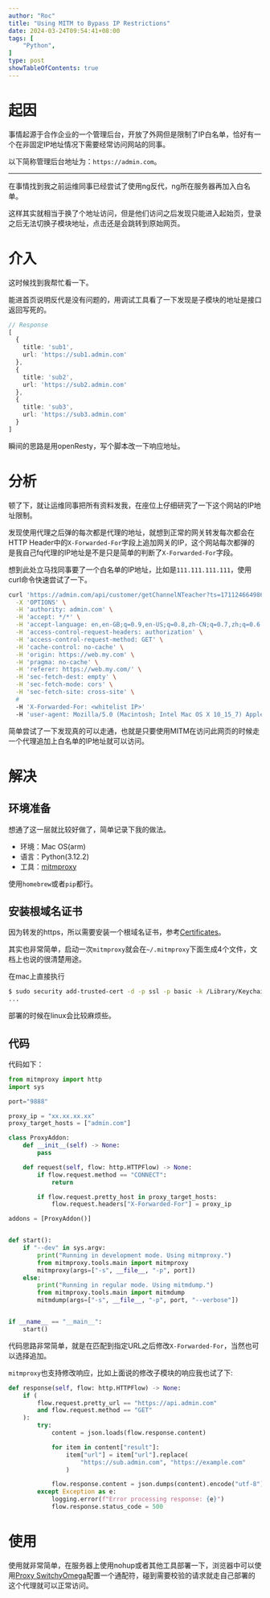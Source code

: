 ```yaml
---
author: "Roc"
title: "Using MITM to Bypass IP Restrictions"
date: 2024-03-24T09:54:41+08:00
tags: [
    "Python",
]
type: post
showTableOfContents: true
---
```


# 起因

事情起源于合作企业的一个管理后台，开放了外网但是限制了IP白名单，恰好有一个在非固定IP地址情况下需要经常访问网站的同事。

以下简称管理后台地址为：`https://admin.com`。

---

在事情找到我之前运维同事已经尝试了使用ng反代，ng所在服务器再加入白名单。

这样其实就相当于换了个地址访问，但是他们访问之后发现只能进入起始页，登录之后无法切换子模块地址，点击还是会跳转到原始网页。

# 介入

这时候找到我帮忙看一下。

能进首页说明反代是没有问题的，用调试工具看了一下发现是子模块的地址是接口返回写死的。

```ts
// Response
[
  {
    title: 'sub1',
    url: 'https://sub1.admin.com'
  },
  {
    title: 'sub2',
    url: 'https://sub2.admin.com'
  },
  {
    title: 'sub3',
    url: 'https://sub3.admin.com'
  }
]
```

瞬间的思路是用openResty，写个脚本改一下响应地址。

# 分析

顿了下，就让运维同事把所有资料发我，在座位上仔细研究了一下这个网站的IP地址限制。

发现使用代理之后弹的每次都是代理的地址，就想到正常的网关转发每次都会在HTTP Header中的`X-Forwarded-For`字段上追加网关的IP，这个网站每次都弹的是我自己fq代理的IP地址是不是只是简单的判断了`X-Forwarded-For`字段。

想到此处立马找同事要了一个白名单的IP地址，比如是`111.111.111.111`，使用curl命令快速尝试了一下。

```bash
curl 'https://admin.com/api/customer/getChannelNTeacher?ts=1711246649860' \
  -X 'OPTIONS' \
  -H 'authority: admin.com' \
  -H 'accept: */*' \
  -H 'accept-language: en,en-GB;q=0.9,en-US;q=0.8,zh-CN;q=0.7,zh;q=0.6' \
  -H 'access-control-request-headers: authorization' \
  -H 'access-control-request-method: GET' \
  -H 'cache-control: no-cache' \
  -H 'origin: https://web.my.com' \
  -H 'pragma: no-cache' \
  -H 'referer: https://web.my.com/' \
  -H 'sec-fetch-dest: empty' \
  -H 'sec-fetch-mode: cors' \
  -H 'sec-fetch-site: cross-site' \
  #
  -H 'X-Forwarded-For: <whitelist IP>'
  -H 'user-agent: Mozilla/5.0 (Macintosh; Intel Mac OS X 10_15_7) AppleWebKit/537.36 (KHTML, like Gecko) Chrome/122.0.0.0 Safari/537.36'
```

简单尝试了一下发现真的可以走通，也就是只要使用MITM在访问此网页的时候走一个代理追加上白名单的IP地址就可以访问。

# 解决

## 环境准备

想通了这一层就比较好做了，简单记录下我的做法。

- 环境：Mac OS(arm)
- 语言：Python(3.12.2)
- 工具：[mitmproxy](https://mitmproxy.org/)

使用`homebrew`或者`pip`都行。

## 安装根域名证书

因为转发的https，所以需要安装一个根域名证书，参考[Certificates](https://docs.mitmproxy.org/stable/concepts-certificates/)。

其实也非常简单，启动一次`mitmproxy`就会在`~/.mitmproxy`下面生成4个文件，文档上也说的很清楚用途。

在mac上直接执行

```bash
$ sudo security add-trusted-cert -d -p ssl -p basic -k /Library/Keychains/System.keychain ~/.mitmproxy/mitmproxy-ca-cert.pem
...
```

部署的时候在linux会比较麻烦些。

## 代码

代码如下：

```py
from mitmproxy import http
import sys

port="9888"

proxy_ip = "xx.xx.xx.xx"
proxy_target_hosts = ["admin.com"]

class ProxyAddon:
    def __init__(self) -> None:
        pass

    def request(self, flow: http.HTTPFlow) -> None:
        if flow.request.method == "CONNECT":
            return

        if flow.request.pretty_host in proxy_target_hosts:
            flow.request.headers["X-Forwarded-For"] = proxy_ip

addons = [ProxyAddon()]


def start():
    if "--dev" in sys.argv:
        print("Running in development mode. Using mitmproxy.")
        from mitmproxy.tools.main import mitmproxy
        mitmproxy(args=["-s", __file__, "-p", port])
    else:
        print("Running in regular mode. Using mitmdump.")
        from mitmproxy.tools.main import mitmdump
        mitmdump(args=["-s", __file__, "-p", port, "--verbose"])


if __name__ == "__main__":
    start()
```

代码思路非常简单，就是在匹配到指定URL之后修改`X-Forwarded-For`，当然也可以选择追加。

`mitmproxy`也支持修改响应，比如上面说的修改子模块的响应我也试了下:

```py
def response(self, flow: http.HTTPFlow) -> None:
    if (
        flow.request.pretty_url == "https://api.admin.com"
        and flow.request.method == "GET"
    ):
        try:
            content = json.loads(flow.response.content)

            for item in content["result"]:
                item["url"] = item["url"].replace(
                    "https://sub.admin.com", "https://example.com"
                )

            flow.response.content = json.dumps(content).encode("utf-8")
        except Exception as e:
            logging.error(f"Error processing response: {e}")
            flow.response.status_code = 500
```

# 使用

使用就非常简单，在服务器上使用nohup或者其他工具部署一下，浏览器中可以使用[Proxy SwitchyOmega](https://chromewebstore.google.com/detail/proxy-switchyomega/padekgcemlokbadohgkifijomclgjgif)配置一个通配符，碰到需要校验的请求就走自己部署的这个代理就可以正常访问。
